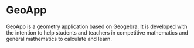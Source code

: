 # GeoApp
GeoApp is a geometry application based on Geogebra. It is developed with the intention to help students and teachers in competitive mathematics and general mathematics to calculate and learn.
